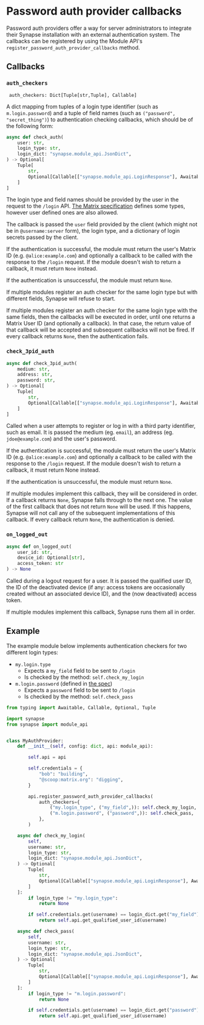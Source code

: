 # Password auth provider callbacks

Password auth providers offer a way for server administrators to integrate
their Synapse installation with an external authentication system. The callbacks can be
registered by using the Module API's `register_password_auth_provider_callbacks` method.

## Callbacks

### `auth_checkers`

```
 auth_checkers: Dict[Tuple[str,Tuple], Callable]
```

A dict mapping from tuples of a login type identifier (such as `m.login.password`) and a
tuple of field names (such as `("password", "secret_thing")`) to authentication checking
callbacks, which should be of the following form:

```python
async def check_auth(
    user: str,
    login_type: str,
    login_dict: "synapse.module_api.JsonDict",
) -> Optional[
    Tuple[
        str, 
        Optional[Callable[["synapse.module_api.LoginResponse"], Awaitable[None]]]
    ]
]
```

The login type and field names should be provided by the user in the
request to the `/login` API. [The Matrix specification](https://matrix.org/docs/spec/client_server/latest#authentication-types)
defines some types, however user defined ones are also allowed.

The callback is passed the `user` field provided by the client (which might not be in
`@username:server` form), the login type, and a dictionary of login secrets passed by
the client.

If the authentication is successful, the module must return the user's Matrix ID (e.g. 
`@alice:example.com`) and optionally a callback to be called with the response to the
`/login` request. If the module doesn't wish to return a callback, it must return `None`
instead.

If the authentication is unsuccessful, the module must return `None`.

If multiple modules register an auth checker for the same login type but with different
fields, Synapse will refuse to start.

If multiple modules register an auth checker for the same login type with the same fields,
then the callbacks will be executed in order, until one returns a Matrix User ID (and
optionally a callback). In that case, the return value of that callback will be accepted
and subsequent callbacks will not be fired. If every callback returns `None`, then the
authentication fails.

### `check_3pid_auth`

```python
async def check_3pid_auth(
    medium: str, 
    address: str,
    password: str,
) -> Optional[
    Tuple[
        str, 
        Optional[Callable[["synapse.module_api.LoginResponse"], Awaitable[None]]]
    ]
]
```

Called when a user attempts to register or log in with a third party identifier,
such as email. It is passed the medium (eg. `email`), an address (eg. `jdoe@example.com`)
and the user's password.

If the authentication is successful, the module must return the user's Matrix ID (e.g. 
`@alice:example.com`) and optionally a callback to be called with the response to the `/login` request.
If the module doesn't wish to return a callback, it must return None instead.

If the authentication is unsuccessful, the module must return `None`.

If multiple modules implement this callback, they will be considered in order. If a
callback returns `None`, Synapse falls through to the next one. The value of the first
callback that does not return `None` will be used. If this happens, Synapse will not call
any of the subsequent implementations of this callback. If every callback return `None`,
the authentication is denied.

### `on_logged_out`

```python
async def on_logged_out(
    user_id: str,
    device_id: Optional[str],
    access_token: str
) -> None
``` 
Called during a logout request for a user. It is passed the qualified user ID, the ID of the
deactivated device (if any: access tokens are occasionally created without an associated
device ID), and the (now deactivated) access token.

If multiple modules implement this callback, Synapse runs them all in order.

## Example

The example module below implements authentication checkers for two different login types: 
-  `my.login.type` 
    - Expects a `my_field` field to be sent to `/login`
    - Is checked by the method: `self.check_my_login`
- `m.login.password` (defined in [the spec](https://matrix.org/docs/spec/client_server/latest#password-based))
    - Expects a `password` field to be sent to `/login`
    - Is checked by the method: `self.check_pass` 


```python
from typing import Awaitable, Callable, Optional, Tuple

import synapse
from synapse import module_api


class MyAuthProvider:
    def __init__(self, config: dict, api: module_api):

        self.api = api

        self.credentials = {
            "bob": "building",
            "@scoop:matrix.org": "digging",
        }

        api.register_password_auth_provider_callbacks(
            auth_checkers={
                ("my.login_type", ("my_field",)): self.check_my_login,
                ("m.login.password", ("password",)): self.check_pass,
            },
        )

    async def check_my_login(
        self,
        username: str,
        login_type: str,
        login_dict: "synapse.module_api.JsonDict",
    ) -> Optional[
        Tuple[
            str,
            Optional[Callable[["synapse.module_api.LoginResponse"], Awaitable[None]]],
        ]
    ]:
        if login_type != "my.login_type":
            return None

        if self.credentials.get(username) == login_dict.get("my_field"):
            return self.api.get_qualified_user_id(username)

    async def check_pass(
        self,
        username: str,
        login_type: str,
        login_dict: "synapse.module_api.JsonDict",
    ) -> Optional[
        Tuple[
            str,
            Optional[Callable[["synapse.module_api.LoginResponse"], Awaitable[None]]],
        ]
    ]:
        if login_type != "m.login.password":
            return None

        if self.credentials.get(username) == login_dict.get("password"):
            return self.api.get_qualified_user_id(username)
```
